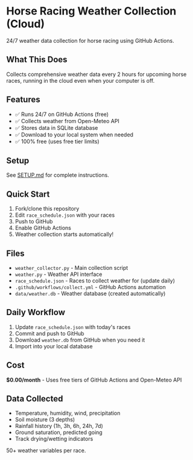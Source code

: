 # Horse Racing Weather Collection (Cloud)

24/7 weather data collection for horse racing using GitHub Actions.

## What This Does

Collects comprehensive weather data every 2 hours for upcoming horse races, running in the cloud even when your computer is off.

## Features

- ✅ Runs 24/7 on GitHub Actions (free)
- ✅ Collects weather from Open-Meteo API
- ✅ Stores data in SQLite database
- ✅ Download to your local system when needed
- ✅ 100% free (uses free tier limits)

## Setup

See [SETUP.md](SETUP.md) for complete instructions.

## Quick Start

1. Fork/clone this repository
2. Edit `race_schedule.json` with your races
3. Push to GitHub
4. Enable GitHub Actions
5. Weather collection starts automatically!

## Files

- `weather_collector.py` - Main collection script
- `weather.py` - Weather API interface
- `race_schedule.json` - Races to collect weather for (update daily)
- `.github/workflows/collect.yml` - GitHub Actions automation
- `data/weather.db` - Weather database (created automatically)

## Daily Workflow

1. Update `race_schedule.json` with today's races
2. Commit and push to GitHub
3. Download `weather.db` from GitHub when you need it
4. Import into your local database

## Cost

**$0.00/month** - Uses free tiers of GitHub Actions and Open-Meteo API

## Data Collected

- Temperature, humidity, wind, precipitation
- Soil moisture (3 depths)
- Rainfall history (1h, 3h, 6h, 24h, 7d)
- Ground saturation, predicted going
- Track drying/wetting indicators

50+ weather variables per race.
